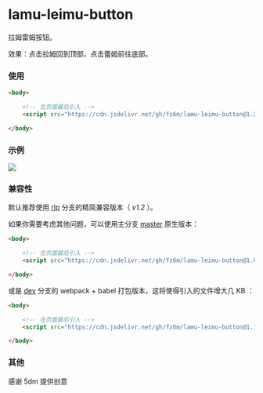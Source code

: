 # lamu-leimu-button

拉姆雷姆按钮。

效果：点击拉姆回到顶部，点击蕾姆前往底部。

### 使用

```html
<body>

    <!-- 在页面最后引入 -->
    <script src="https://cdn.jsdelivr.net/gh/fz6m/lamu-leimu-button@1.2/dist/lamu-leimu.min.js"></script>

</body>
```

### 示例
![](https://cdn.jsdelivr.net/gh/fz6m/Private-picgo@moe/img/20200910183428.png)

### 兼容性

默认推荐使用 [rlp](https://github.com/fz6m/lamu-leimu-button/tree/rlp) 分支的精简兼容版本（ *v1.2* ）。

如果你需要考虑其他问题，可以使用主分支 [master](https://github.com/fz6m/lamu-leimu-button/tree/master) 原生版本：

```html
<body>

    <!-- 在页面最后引入 -->
    <script src="https://cdn.jsdelivr.net/gh/fz6m/lamu-leimu-button@1.0/dist/lamu-leimu.min.js"></script>

</body>
```

或是 [dev](https://github.com/fz6m/lamu-leimu-button/tree/dev) 分支的 webpack + babel 打包版本，这将使得引入的文件增大几 KB ：

```html
<body>

    <!-- 在页面最后引入 -->
    <script src="https://cdn.jsdelivr.net/gh/fz6m/lamu-leimu-button@1.1/dist/lamu-leimu-button.js"></script>

</body>
```

### 其他
感谢 5dm 提供创意